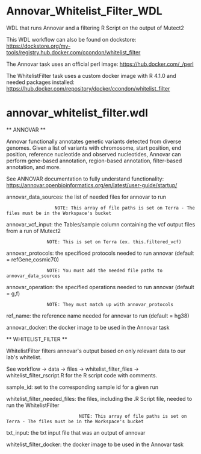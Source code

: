 # Annovar_Whitelist_Filter_WDL

WDL that runs Annovar and a filtering R Script on the output of Mutect2

This WDL workflow can also be found on dockstore: https://dockstore.org/my-tools/registry.hub.docker.com/ccondon/whitelist_filter

The Annovar task uses an official perl image: https://hub.docker.com/_/perl

The WhitelistFilter task uses a custom docker image with R 4.1.0 and needed packages installed: https://hub.docker.com/repository/docker/ccondon/whitelist_filter

# annovar_whitelist_filter.wdl

** ANNOVAR **

Annovar functionally annotates genetic variants detected from diverse genomes.
Given a list of variants with chromosome, start position, end position, reference nucleotide
and observed nucleotides, Annovar can perform gene-based annotation, region-based annotation,
filter-based annotation, and more.

See ANNOVAR documentation to fully understand functionality: https://annovar.openbioinformatics.org/en/latest/user-guide/startup/

annovar_data_sources: the list of needed files for annovar to run
                      
                      NOTE: This array of file paths is set on Terra - The files must be in the Workspace's bucket

annovar_vcf_input: the Tables/sample column containing the vcf output files from a run of Mutect2
                   
                   NOTE: This is set on Terra (ex. this.filtered_vcf)

annovar_protocols: the specificed protocols needed to run annovar (default = refGene,cosmic70)
                   
                   NOTE: You must add the needed file paths to annovar_data_sources

annovar_operation: the specified operations needed to run annovar (default = g,f)
                   
                   NOTE: They must match up with annovar_protocols

ref_name: the reference name needed for annovar to run (default = hg38)

annovar_docker: the docker image to be used in the Annovar task


** WHITELIST_FILTER **

WhitelistFilter filters annovar's output based on only relevant data to our lab's whitelist.

See workflow -> data -> files -> whitelist_filter_files -> whitelist_filter_rscript.R for the R script code with comments.

sample_id: set to the corresponding sample id for a given run

whitelist_filter_needed_files: the files, including the .R Script file, needed to run the WhitelistFilter
                               
                               NOTE: This array of file paths is set on Terra - The files must be in the Workspace's bucket

txt_input: the txt input file that was an output of annovar

whitelist_filter_docker: the docker image to be used in the Annovar task
